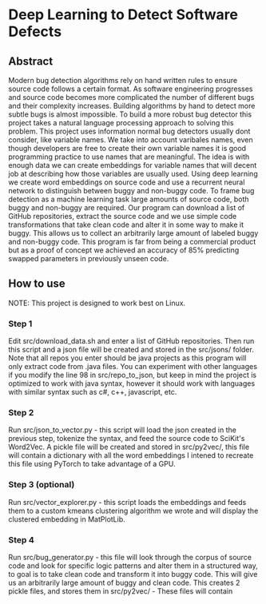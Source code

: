 # Deep Learning to Detect Software Defects

## Abstract

Modern bug detection algorithms rely on hand written rules to ensure source code follows a certain format. As software engineering progresses and source code becomes more complicated the number of different bugs and their complexity increases.  Building algorithms by hand to detect more subtle bugs is almost impossible. To build a more robust bug detector this project takes a natural language processing approach to solving this problem. This project uses information normal bug detectors usually dont consider, like variable names. We take into account varibales names, even though developers are free to create their own variable names it is good programming practice to use names that are meaningful. The idea is with enough data we can create embeddings for variable names that will decent job at describing how those variables are usually used. Using deep learning we create word embeddings on source code and use a recurrent neural network to distinguish between buggy and non-buggy code. To frame bug detection as a machine learning task large amounts of source code, both buggy and non-buggy are required. Our program can download a list of GitHub repositories, extract the source code and we use simple code transformations that take clean code and alter it in some way to make it buggy. This allows us to collect an arbitrarily large amount of labeled buggy and non-buggy code. This program is far from being a commercial product but as a proof of concept we achieved an accuracy of 85% predicting swapped parameters in previously unseen code.

## How to use

NOTE: This project is designed to work best on Linux.

### Step 1

Edit src/download_data.sh and enter a list of GitHub repositories. Then run this script and a json file will be created and stored in the src/jsons/ folder. Note that all repos you enter should be java projects as this program will only extract code from .java files. You can experiment with other languages if you modify the line 98 in src/repo_to_json, but keep in mind the project is optimized to work with java syntax, however it should work with languages with similar syntax such as c#, c++, javascript, etc.

### Step 2

Run src/json_to_vector.py - this script will load the json created in the previous step, tokenize the syntax, and feed the source code to SciKit's Word2Vec. A pickle file will be created and stored in src/py2vec/, this file will contain a dictionary with all the word embeddings I intened to recreate this file using PyTorch to take advantage of a GPU.

### Step 3 (optional)
Run src/vector_explorer.py - this script loads the embeddings and feeds them to a custom kmeans clustering algorithm we wrote and will display the clustered embedding in MatPlotLib.

### Step 4

Run src/bug_generator.py - this file will look through the corpus of source code and look for specific logic patterns and alter them in a structured way, to goal is to take clean code and transform it into buggy code. This will give us an arbitrarily large amount of buggy and clean code. This creates 2 pickle files, and stores them in src/py2vec/ - These files will contain 





